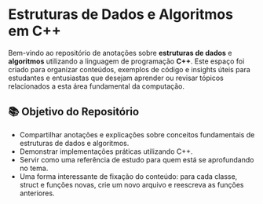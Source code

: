 # Estruturas de Dados e Algoritmos em C++

Bem-vindo ao repositório de anotações sobre **estruturas de dados** e **algoritmos** utilizando a linguagem de programação **C++**. Este espaço foi criado para organizar conteúdos, exemplos de código e insights úteis para estudantes e entusiastas que desejam aprender ou revisar tópicos relacionados a esta área fundamental da computação.

## 📚 Objetivo do Repositório

- Compartilhar anotações e explicações sobre conceitos fundamentais de estruturas de dados e algoritmos.
- Demonstrar implementações práticas utilizando C++.
- Servir como uma referência de estudo para quem está se aprofundando no tema.
- Uma forma interessante de fixação do conteúdo: para cada classe, struct e funções novas, crie um novo arquivo e reescreva as funções anteriores.



